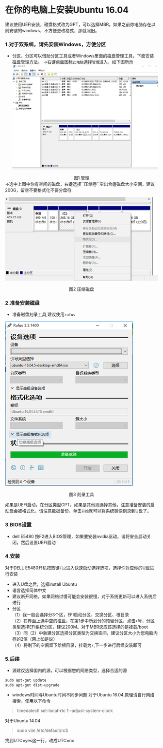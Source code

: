# 在你的电脑上安装Ubuntu 16.04 
建议使用UEFI安装，磁盘格式改为GPT，可以选择MBR。如果之前你电脑存在以前安装的windows，不方便更改格式，那就照旧。
### 1.对于双系统，请先安装Windows，方便分区  
* 分区，分区可以借助分区工具或者Windows里面的磁盘管理工具，下面安装磁盘管理方法。
->右键桌面图标``此电脑``选择``管理``进入，如下图所示
![avatar](pictures/管理.PNG)
<center>图1 管理</center>
->选中上图中你有空间的磁盘，右键选择``压缩卷``空出合适磁盘大小空间，建议200G，留空不要格式化不要分盘符

![avatar](pictures/压缩.png)
<center>图2 压缩磁盘</center>

### 2.准备安装磁盘
* 准备磁盘刻录工具,建议使用``rufus``  

 ![avatar](pictures/刻录工具png.png)
 <center> 图3 刻录工具</center>

如果是UEFI启动，在分区类型GPT，如果是其他则选择其他，注意准备安装的启动盘会被格式化，请注意数据备份。单击``开始``就可以将系统镜像刻录到U盘了。

### 3.BIOS设置
* dell E5480 按F2进入BIOS管理，如果要安装nvidia驱动，请将安全启动关闭，然后设置UEFI启动

### 4.安装
对于DELL E5480开机按热键``F12``进入快速启动选择选项，选择你对应你的U盘进行安装
* 进入U盘之后，选择install Ubuntu
* 语言选择简体中文
* 建议断开网络，如果网络过慢可能会安装很慢，对于系统更新可以进入系统后进行
* 分区      
  （1）我一般会选择分3个区，EFI启动分区、交换分区、根目录   
  （2）在界面上选中空的磁盘，在第1步中所划分的预留分区，点击``+``号，分区类型选择EFI系统分区，建议200M。对于MBR您应该选择的是挂载/boot   
  （3）同（2）中新建分区选择分区类型为交换空间，建议分区大小为您电脑内存的2倍（网上如是说）  
  （4）将剩下的空间留下给根目录，挂载为``/``,下一步进行后续安装即可
### 5.后续
* 源建议选择国内的源，可以根据您的网络类型，选择合适的源
```
sudo apt-get update
sudo apt-get dist-upgrade
```
* windows时间与Ubuntu时间不同步问题
对于Ubuntu 16.04,原理请自行网络搜索，使用以下命令
> timedatectl set-local-rtc 1 –adjust-system-clock

   对于Ubuntu 14.04 
> sudo vim /etc/default/rcS
 
找到UTC=yes这一行，改成UTC=no
